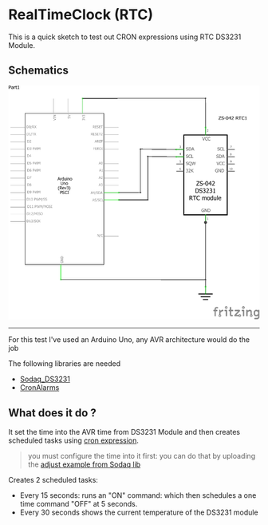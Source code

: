# RealTimeClock (RTC)

This is a quick sketch to test out CRON expressions using RTC DS3231 Module.

## Schematics
![rtc_schem](rtc_schem.png)

---

For this test I've used an Arduino Uno, any AVR architecture would do the job

The following libraries are needed

* [Sodaq_DS3231](https://github.com/SodaqMoja/Sodaq_DS3231)
* [CronAlarms](https://github.com/Martin-Laclaustra/CronAlarms)

## What does it do ?

It set the time into the AVR time from DS3231 Module and then creates scheduled tasks using [cron expression](https://en.wikipedia.org/wiki/Cron#CRON_expression).
> you must configure the time into it first: you can do that by uploading the [adjust example from Sodaq lib](https://github.com/SodaqMoja/Sodaq_DS3231/blob/master/examples/adjust/adjust.pde)

Creates 2 scheduled tasks:
* Every 15 seconds: runs an "ON" command: which then schedules a one time command "OFF" at 5 seconds.
* Every 30 seconds shows the current temperature of the DS3231 module
